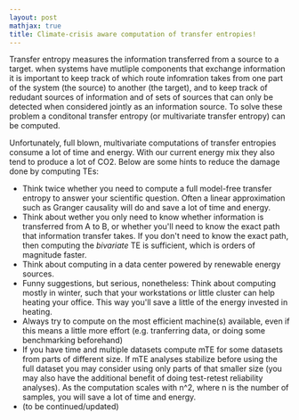 ```yaml
---
layout: post
mathjax: true
title: Climate-crisis aware computation of transfer entropies!
---
```

Transfer entropy measures the information transferred from a source to a target. when systems have mutliple components that exchange information it is important to keep track of which route infomration takes from one part of the system (the source) to another (the target), and to keep track of redudant sources of information and of sets of sources that can only be detected when considered jointly as an information source. To solve these problem a conditonal transfer entropy (or multivariate transfer entropy) can be computed.

Unfortunately, full blown, multivariate computations of transfer entropies consume a lot of time and energy. With our current energy mix they also tend to produce a lot of CO2. Below are some hints to reduce the damage done by computing TEs:
- Think twice whether you need to compute a full model-free transfer entropy to answer your scientific question. Often a linear approximation such as Granger causality will do and save a lot of time and energy.
- Think about wether you only need to know whether information is transferred from A to B, or whether you'll need to know the exact path that information transfer takes. If you don't need to know the exact path, then computing the *bivariate* TE is sufficient, which is orders of magnitude faster.
- Think about computing in a data center powered by renewable energy sources.
- Funny suggestions, but serious, nonetheless: Think about computing mostly in winter, such that your workstations or little cluster can help heating your office. This way you'll save a little of the energy invested in heating.
- Always try to compute on the most efficient machine(s) available, even if this means a little more effort (e.g. tranferring data, or doing some benchmarking beforehand) 
- If you have time and multiple datasets compute mTE for some datasets from parts of different size. If mTE analyses stabilize before using the full dataset you may consider using only parts of that smaller size (you may also have the additional benefit of doing test-retest reliability analyses). As the computation scales with n^2, where n is the number of samples, you will save a lot of time and energy.
- (to be continued/updated)
